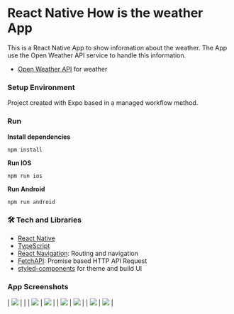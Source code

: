 # React Native How is the weather App

This is a React Native App to show information about the weather. The App use the Open Weather API service to handle this information.

- [Open Weather API](https://openweathermap.org/api) for weather

### Setup Environment

Project created with Expo based in a managed workflow method.

### Run

**Install dependencies**

```
npm install
```

**Run IOS**

```
npm run ios
```

**Run Android**

```
npm run android
```

### 🛠 Tech and Libraries

- [React Native](https://reactnative.dev/)
- [TypeScript](https://www.typescriptlang.org/)
- [React Navigation](https://reactnavigation.org/): Routing and navigation
- [FetchAPI](https://reactnative.dev/docs/network#using-fetch): Promise based HTTP API Request
- [styled-components](https://styled-components.com/) for theme and build UI

### App Screenshots

| ![](src/assets/docs/images/Homepage.png) | |
| ![](src/assets/docs/images/City1.png) | ![](src/assets/docs/images/City2.png) |
| ![](src/assets/docs/images/City3.png) | ![](src/assets/docs/images/City4.png) |
| ![](src/assets/docs/images/City5.png) | ![](src/assets/docs/images/City6.png) |
